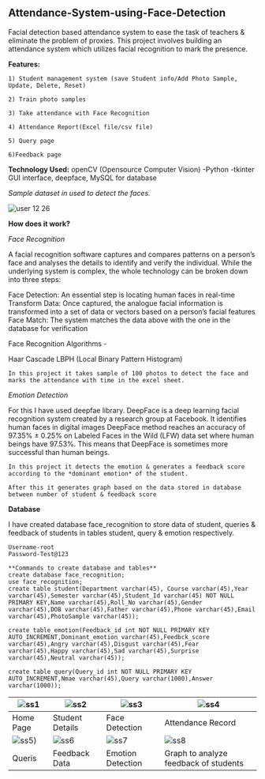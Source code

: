 ## Attendance-System-using-Face-Detection
Facial detection based attendance system to ease the task of teachers &amp; eliminate the problem of proxies.
This project involves building an attendance system which utilizes facial recognition to mark the presence.

**Features:**
            
	1) Student management system (save Student info/Add Photo Sample, Update, Delete, Reset) 

	2) Train photo samples 

	3) Take attendance with Face Recognition 

	4) Attendance Report(Excel file/csv file) 

	5) Query page

	6)Feedback page
	
**Technology Used:** openCV (Opensource Computer Vision) -Python -tkinter GUI interface, deepface, MySQL for database

*Sample dataset in used to detect the faces.*

![user 12 26](https://user-images.githubusercontent.com/106318752/170840430-d393036a-4693-4625-89d0-92e7dcee3459.jpg)

**How does it work?**
	
*Face Recognition*

A facial recognition software captures and compares patterns on a person’s face and analyses the details to identify and verify the individual. While the underlying system is complex, the whole technology can be broken down into three steps:

Face Detection: An essential step is locating human faces in real-time
Transform Data: Once captured, the analogue facial information is transformed into a set of data or vectors based on a person’s facial features
Face Match: The system matches the data above with the one in the database for verification

Face Recognition Algorithms -

Haar Cascade
LBPH (Local Binary Pattern Histogram)

	In this project it takes sample of 100 photos to detect the face and marks the attendance with time in the excel sheet.
	
*Emotion Detection*

For this I have used deepfae library.
DeepFace is a deep learning facial recognition system created by a research group at Facebook. It identifies human faces in digital images
DeepFace method reaches an accuracy of 97.35% ± 0.25% on Labeled Faces in the Wild (LFW) data set where human beings have 97.53%. This means that DeepFace is sometimes more successful than human beings.

	In this project it detects the emotion & generates a feedback score according to the *dominant emotion* of the student.
	
	After this it generates graph based on the data stored in database between number of student & feedback score
	
**Database**

I have created database  face_recognition to store data of student, queries & feedback of students in tables student, query & emotion respectively.

	Username-root
	Password-Test@123
	
	**Commands to create database and tables**
	create database face_recognition;
	use face_recognition;
	create table student(Department varchar(45), Course varchar(45),Year varchar(45),Semester varchar(45),Student_Id varchar(45) NOT NULL PRIMARY KEY,Name varchar(45),Roll_No varchar(45),Gender varchar(45),DOB varchar(45),Father varchar(45),Phone varchar(45),Email varchar(45),PhotoSample varchar(45));
	
	create table emotion(Feedback_id int NOT NULL PRIMARY KEY AUTO_INCREMENT,Dominant_emotion varchar(45),Feedbck_score varchar(45),Angry varchar(45),Disgust varchar(45),Fear varchar(45),Happy varchar(45),Sad varchar(45),Surprise varchar(45),Neutral varchar(45));
	
	create table query(Query_id int NOT NULL PRIMARY KEY AUTO_INCREMENT,Nmae varchar(45),Query varchar(1000),Answer varchar(1000));

| ![ss1](https://user-images.githubusercontent.com/106318752/170842510-a544a72e-847a-46be-9f3c-959229747587.jpg)| ![ss2](https://user-images.githubusercontent.com/106318752/170842519-6fed76ee-932d-4723-939f-35cfb46a123b.jpeg)| ![ss3](https://user-images.githubusercontent.com/106318752/170842610-108d1d36-83d7-42bf-a9a6-8bab7c9e3f35.png)| ![ss4](https://user-images.githubusercontent.com/106318752/170842561-05af2b60-1800-4c07-8935-c45098a5b5a8.png)| 
|-|-|-|-|
| Home Page | Student Details | Face Detection | Attendance Record |
| ![ss5](https://user-images.githubusercontent.com/106318752/170842571-00b1dc46-caa9-4d3f-999e-5e3da22de257.png))| ![ss6](https://user-images.githubusercontent.com/106318752/170842584-04009f5e-7f77-4737-8403-51f0fb9b7e97.jpeg)| ![ss7](https://user-images.githubusercontent.com/106318752/170842590-f44cd352-6b17-4943-a878-6e860556c6c3.png)| ![ss8](https://user-images.githubusercontent.com/106318752/170842595-4bae5213-e24a-4372-9f04-62454d613206.png)|
| Queris | Feedback Data| Emotion Detection | Graph to analyze feedback of students |
	

	


	

	
	



